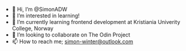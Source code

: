 - 👋 Hi, I’m @SimonADW
- 👀 I’m interested in learning!
- 🌱 I’m currently learning frontend development at Kristiania Univerity College, Norway
- 💞️ I’m looking to collaborate on The Odin Project
- 📫 How to reach me; simon-winter@outlook.com

<!---
SimonADW/SimonADW is a ✨ special ✨ repository because its `README.md` (this file) appears on your GitHub profile.
You can click the Preview link to take a look at your changes.
--->
